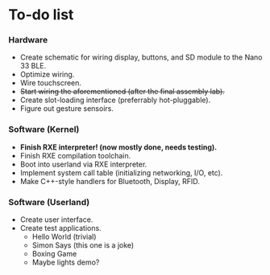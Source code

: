 # To-do list

### Hardware
- Create schematic for wiring display, buttons, and SD module to the Nano 33 BLE.
- Optimize wiring.
- Wire touchscreen.
- ~~Start wiring the aforementioned (after the final assembly lab).~~
- Create slot-loading interface (preferrably hot-pluggable).
- Figure out gesture sensoirs.

### Software (Kernel)
- **Finish RXE interpreter! (now mostly done, needs testing).**
- Finish RXE compilation toolchain.
- Boot into userland via RXE interpreter.
- Implement system call table (initializing networking, I/O, etc).
- Make C++-style handlers for Bluetooth, Display, RFID.

### Software (Userland)
- Create user interface.
- Create test applications.
    - Hello World (trivial)
    - Simon Says (this one is a joke)
    - Boxing Game
    - Maybe lights demo?
    